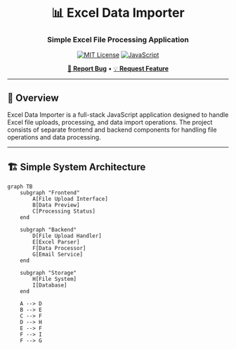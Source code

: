 <div align="center">

# 📊 Excel Data Importer
### Simple Excel File Processing Application

[![MIT License](https://img.shields.io/badge/License-MIT-green.svg)](https://choosealicense.com/licenses/mit/)
[![JavaScript](https://img.shields.io/badge/JavaScript-99.4%25-F7DF1E?logo=javascript&logoColor=black)](https://developer.mozilla.org/en-US/docs/Web/JavaScript)

[🐛 **Report Bug**](https://github.com/roshanadhav/Excel-Data-Importer/issues) • [💡 **Request Feature**](https://github.com/roshanadhav/Excel-Data-Importer/discussions)

</div>

---

## 🎯 Overview

Excel Data Importer is a full-stack JavaScript application designed to handle Excel file uploads, processing, and data import operations. The project consists of separate frontend and backend components for handling file operations and data processing.

---

## 🏗️ Simple System Architecture

```mermaid
graph TB
    subgraph "Frontend"
        A[File Upload Interface]
        B[Data Preview]
        C[Processing Status]
    end
    
    subgraph "Backend"
        D[File Upload Handler]
        E[Excel Parser]
        F[Data Processor]
        G[Email Service]
    end
    
    subgraph "Storage"
        H[File System]
        I[Database]
    end
    
    A --> D
    B --> E
    C --> F
    D --> H
    E --> F
    F --> I
    F --> G
